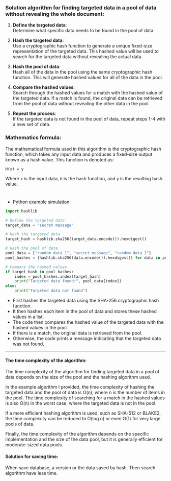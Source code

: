 ### Solution algorithm for finding targeted data in a pool of data without revealing the whole document:

1. **Define the targeted data**:\
	Determine what specific data needs to be found in the pool of data.

2. **Hash the targeted data**:\
	Use a cryptographic hash function to generate a unique fixed-size representation of the targeted data. This hashed value will be used to search for the targeted data without revealing the actual data.

3. **Hash the pool of data**:\
	Hash all of the data in the pool using the same cryptographic hash function. This will generate hashed values for all of the data in the pool.

4. **Compare the hashed values**:\
	Search through the hashed values for a match with the hashed value of the targeted data. If a match is found, the original data can be retrieved from the pool of data without revealing the other data in the pool.

5. **Repeat the process**:\
	If the targeted data is not found in the pool of data, repeat steps 1-4 with a new set of data.

### Mathematics formula:

The mathematical formula used in this algorithm is the cryptographic hash function, which takes any input data and produces a fixed-size output known as a hash value. This function is denoted as:

`H(x) = y`

Where `x` is the input data, `H` is the hash function, and `y` is the resulting hash value.

#

- Python example simulation:

```python
import hashlib

# Define the targeted data
target_data = "secret message"

# Hash the targeted data
target_hash = hashlib.sha256(target_data.encode()).hexdigest()

# Hash the pool of data
pool_data = ["random data 1", "secret message", "random data 2"]
pool_hashes = [hashlib.sha256(data.encode()).hexdigest() for data in pool_data]

# Compare the hashed values
if target_hash in pool_hashes:
    index = pool_hashes.index(target_hash)
    print("Targeted data found:", pool_data[index])
else:
    print("Targeted data not found")
```

- First hashes the targeted data using the SHA-256 cryptographic hash function. 
- It then hashes each item in the pool of data and stores these hashed values in a list. 
- The code then compares the hashed value of the targeted data with the hashed values in the pool. 
- If there is a match, the original data is retrieved from the pool. 
- Otherwise, the code prints a message indicating that the targeted data was not found.

---

#### The time complexity of the algorithm:
The time complexity of the algorithm for finding targeted data in a pool of data depends on the size of the pool and the hashing algorithm used. 

In the example algorithm I provided, the time complexity of hashing the targeted data and the pool of data is O(n), where n is the number of items in the pool. The time complexity of searching for a match in the hashed values is also O(n) in the worst case, where the targeted data is not in the pool.

If a more efficient hashing algorithm is used, such as SHA-512 or BLAKE2, the time complexity can be reduced to O(log n) or even O(1) for very large pools of data.

Finally, the time complexity of the algorithm depends on the specific implementation and the size of the data pool, but it is generally efficient for moderate-sized data pools.

#### Solution for saving time:
When save database, a version or the data saved by hash. Then search algorithm have less time.
